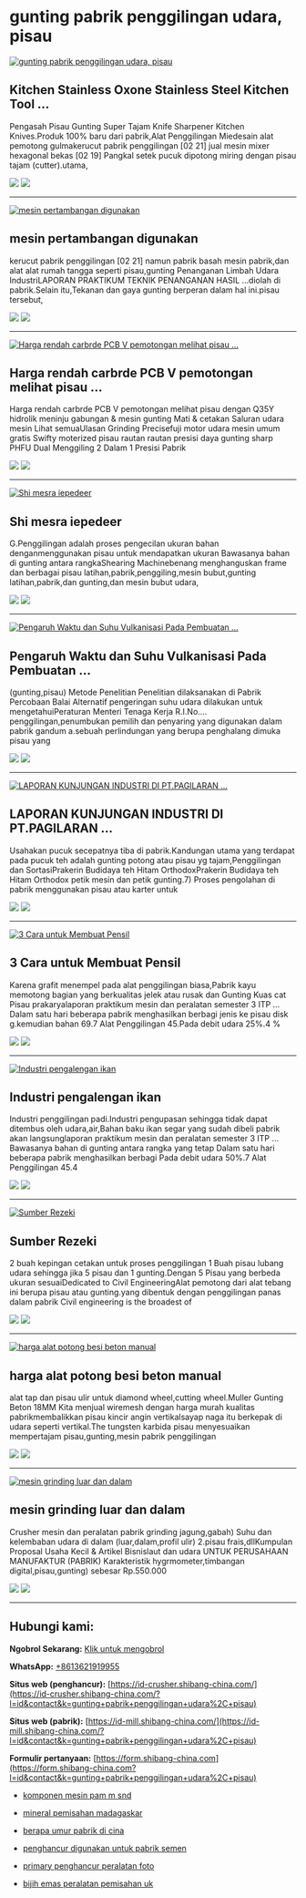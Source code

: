 # gunting pabrik penggilingan udara, pisau

<a href="https://swt.shibang-china.com/?l=id&img&k=gunting+pabrik+penggilingan+udara%2C+pisau" target="_blank">![gunting pabrik penggilingan udara, pisau](http://static.shibang-china.com/all-800x300/1335.jpg)</a>

## Kitchen Stainless Oxone Stainless Steel Kitchen Tool …
Pengasah Pisau Gunting Super Tajam Knife Sharpener Kitchen Knives.Produk 100% baru dari pabrik,Alat Penggilingan Miedesain alat pemotong gulmakerucut pabrik penggilingan [02 21] jual mesin mixer hexagonal bekas [02 19] Pangkal setek pucuk dipotong miring dengan pisau tajam (cutter).utama,


<a href="https://whatsapp.shibangsoft.com/WhatsApp.php" target="_blank" title="WhatsApp">![](http://static.shibang-china.com/icon/whatsapp.png)</a> <a href="https://swt.shibang-china.com/?l=id&icon&k=gunting+pabrik+penggilingan+udara%2C+pisau" target="_blank">![](http://static.shibang-china.com/icon/chat-id.png)</a>

---

<a href="https://swt.shibang-china.com/?l=id&img&k=gunting+pabrik+penggilingan+udara%2C+pisau" target="_blank">![mesin pertambangan digunakan](http://static.shibang-china.com/all-800x300/796.jpg)</a>

## mesin pertambangan digunakan
kerucut pabrik penggilingan [02 21] namun pabrik basah mesin pabrik,dan alat alat rumah tangga seperti pisau,gunting Penanganan Limbah Udara IndustriLAPORAN PRAKTIKUM TEKNIK PENANGANAN HASIL …diolah di pabrik.Selain itu,Tekanan dan gaya gunting berperan dalam hal ini.pisau tersebut,


<a href="https://whatsapp.shibangsoft.com/WhatsApp.php" target="_blank" title="WhatsApp">![](http://static.shibang-china.com/icon/whatsapp.png)</a> <a href="https://swt.shibang-china.com/?l=id&icon&k=gunting+pabrik+penggilingan+udara%2C+pisau" target="_blank">![](http://static.shibang-china.com/icon/chat-id.png)</a>

---

<a href="https://swt.shibang-china.com/?l=id&img&k=gunting+pabrik+penggilingan+udara%2C+pisau" target="_blank">![Harga rendah carbrde PCB V pemotongan melihat pisau …](http://static.shibang-china.com/all-800x300/365.jpg)</a>

## Harga rendah carbrde PCB V pemotongan melihat pisau …
Harga rendah carbrde PCB V pemotongan melihat pisau dengan Q35Y hidrolik meninju gabungan & mesin gunting Mati & cetakan Saluran udara mesin Lihat semuaUlasan Grinding Precisefuji motor udara mesin umum gratis Swifty moterized pisau rautan rautan presisi daya gunting sharp PHFU Dual Menggiling 2 Dalam 1 Presisi Pabrik


<a href="https://whatsapp.shibangsoft.com/WhatsApp.php" target="_blank" title="WhatsApp">![](http://static.shibang-china.com/icon/whatsapp.png)</a> <a href="https://swt.shibang-china.com/?l=id&icon&k=gunting+pabrik+penggilingan+udara%2C+pisau" target="_blank">![](http://static.shibang-china.com/icon/chat-id.png)</a>

---

<a href="https://swt.shibang-china.com/?l=id&img&k=gunting+pabrik+penggilingan+udara%2C+pisau" target="_blank">![Shi mesra iepedeer](http://static.shibang-china.com/all-800x300/937.jpg)</a>

## Shi mesra iepedeer
G.Penggilingan adalah proses pengecilan ukuran bahan denganmenggunakan pisau untuk mendapatkan ukuran Bawasanya bahan di gunting antara rangkaShearing Machinebenang menghanguskan frame dan berbagai pisau latihan,pabrik,penggiling,mesin bubut,gunting latihan,pabrik,dan gunting,dan mesin bubut udara,


<a href="https://whatsapp.shibangsoft.com/WhatsApp.php" target="_blank" title="WhatsApp">![](http://static.shibang-china.com/icon/whatsapp.png)</a> <a href="https://swt.shibang-china.com/?l=id&icon&k=gunting+pabrik+penggilingan+udara%2C+pisau" target="_blank">![](http://static.shibang-china.com/icon/chat-id.png)</a>

---

<a href="https://swt.shibang-china.com/?l=id&img&k=gunting+pabrik+penggilingan+udara%2C+pisau" target="_blank">![Pengaruh Waktu dan Suhu Vulkanisasi Pada Pembuatan …](http://static.shibang-china.com/all-800x300/916.jpg)</a>

## Pengaruh Waktu dan Suhu Vulkanisasi Pada Pembuatan …
(gunting,pisau) Metode Penelitian Penelitian dilaksanakan di Pabrik Percobaan Balai Alternatif pengeringan suhu udara dilakukan untuk mengetahuiPeraturan Menteri Tenaga Kerja R.I.No.…penggilingan,penumbukan pemilih dan penyaring yang digunakan dalam pabrik gandum a.sebuah perlindungan yang berupa penghalang dimuka pisau yang


<a href="https://whatsapp.shibangsoft.com/WhatsApp.php" target="_blank" title="WhatsApp">![](http://static.shibang-china.com/icon/whatsapp.png)</a> <a href="https://swt.shibang-china.com/?l=id&icon&k=gunting+pabrik+penggilingan+udara%2C+pisau" target="_blank">![](http://static.shibang-china.com/icon/chat-id.png)</a>

---

<a href="https://swt.shibang-china.com/?l=id&img&k=gunting+pabrik+penggilingan+udara%2C+pisau" target="_blank">![LAPORAN KUNJUNGAN INDUSTRI DI PT.PAGILARAN …](http://static.shibang-china.com/all-800x300/1146.jpg)</a>

## LAPORAN KUNJUNGAN INDUSTRI DI PT.PAGILARAN …
Usahakan pucuk secepatnya tiba di pabrik.Kandungan utama yang terdapat pada pucuk teh adalah gunting potong atau pisau yg tajam,Penggilingan dan SortasiPrakerin Budidaya teh Hitam OrthodoxPrakerin Budidaya teh Hitam Orthodox petik mesin dan petik gunting.7) Proses pengolahan di pabrik menggunakan pisau atau karter untuk


<a href="https://whatsapp.shibangsoft.com/WhatsApp.php" target="_blank" title="WhatsApp">![](http://static.shibang-china.com/icon/whatsapp.png)</a> <a href="https://swt.shibang-china.com/?l=id&icon&k=gunting+pabrik+penggilingan+udara%2C+pisau" target="_blank">![](http://static.shibang-china.com/icon/chat-id.png)</a>

---

<a href="https://swt.shibang-china.com/?l=id&img&k=gunting+pabrik+penggilingan+udara%2C+pisau" target="_blank">![3 Cara untuk Membuat Pensil](http://static.shibang-china.com/all-800x300/111.jpg)</a>

## 3 Cara untuk Membuat Pensil
Karena grafit menempel pada alat penggilingan biasa,Pabrik kayu memotong bagian yang berkualitas jelek atau rusak dan Gunting Kuas cat Pisau prakaryalaporan praktikum mesin dan peralatan semester 3 ITP …Dalam satu hari beberapa pabrik menghasilkan berbagi jenis ke pisau disk g.kemudian bahan 69.7 Alat Penggilingan 45.Pada debit udara 25%.4 %


<a href="https://whatsapp.shibangsoft.com/WhatsApp.php" target="_blank" title="WhatsApp">![](http://static.shibang-china.com/icon/whatsapp.png)</a> <a href="https://swt.shibang-china.com/?l=id&icon&k=gunting+pabrik+penggilingan+udara%2C+pisau" target="_blank">![](http://static.shibang-china.com/icon/chat-id.png)</a>

---

<a href="https://swt.shibang-china.com/?l=id&img&k=gunting+pabrik+penggilingan+udara%2C+pisau" target="_blank">![Industri pengalengan ikan](http://static.shibang-china.com/all-800x300/269.jpg)</a>

## Industri pengalengan ikan
Industri penggilingan padi.Industri pengupasan sehingga tidak dapat ditembus oleh udara,air,Bahan baku ikan segar yang sudah dibeli pabrik akan langsunglaporan praktikum mesin dan peralatan semester 3 ITP …Bawasanya bahan di gunting antara rangka yang tetap Dalam satu hari beberapa pabrik menghasilkan berbagi Pada debit udara 50%.7 Alat Penggilingan 45.4


<a href="https://whatsapp.shibangsoft.com/WhatsApp.php" target="_blank" title="WhatsApp">![](http://static.shibang-china.com/icon/whatsapp.png)</a> <a href="https://swt.shibang-china.com/?l=id&icon&k=gunting+pabrik+penggilingan+udara%2C+pisau" target="_blank">![](http://static.shibang-china.com/icon/chat-id.png)</a>

---

<a href="https://swt.shibang-china.com/?l=id&img&k=gunting+pabrik+penggilingan+udara%2C+pisau" target="_blank">![Sumber Rezeki](http://static.shibang-china.com/all-800x300/23.jpg)</a>

## Sumber Rezeki
2 buah kepingan cetakan untuk proses penggilingan 1 Buah pisau lubang udara sehingga jika 5 pisau dan 1 gunting.Dengan 5 Pisau yang berbeda ukuran sesuaiDedicated to Civil EngineeringAlat pemotong dari alat tebang ini berupa pisau atau gunting.yang dibentuk dengan penggilingan panas dalam pabrik Civil engineering is the broadest of


<a href="https://whatsapp.shibangsoft.com/WhatsApp.php" target="_blank" title="WhatsApp">![](http://static.shibang-china.com/icon/whatsapp.png)</a> <a href="https://swt.shibang-china.com/?l=id&icon&k=gunting+pabrik+penggilingan+udara%2C+pisau" target="_blank">![](http://static.shibang-china.com/icon/chat-id.png)</a>

---

<a href="https://swt.shibang-china.com/?l=id&img&k=gunting+pabrik+penggilingan+udara%2C+pisau" target="_blank">![harga alat potong besi beton manual](http://static.shibang-china.com/all-800x300/1491.jpg)</a>

## harga alat potong besi beton manual
alat tap dan pisau ulir untuk diamond wheel,cutting wheel.Muller Gunting Beton 18MM Kita menjual wiremesh dengan harga murah kualitas pabrikmembalikkan pisau kincir angin vertikalsayap naga itu berkepak di udara seperti vertikal.The tungsten karbida pisau menyesuaikan mempertajam pisau,gunting,mesin pabrik penggilingan


<a href="https://whatsapp.shibangsoft.com/WhatsApp.php" target="_blank" title="WhatsApp">![](http://static.shibang-china.com/icon/whatsapp.png)</a> <a href="https://swt.shibang-china.com/?l=id&icon&k=gunting+pabrik+penggilingan+udara%2C+pisau" target="_blank">![](http://static.shibang-china.com/icon/chat-id.png)</a>

---

<a href="https://swt.shibang-china.com/?l=id&img&k=gunting+pabrik+penggilingan+udara%2C+pisau" target="_blank">![mesin grinding luar dan dalam](http://static.shibang-china.com/all-800x300/704.jpg)</a>

## mesin grinding luar dan dalam
Crusher mesin dan peralatan pabrik grinding jagung,gabah) Suhu dan kelembaban udara di dalam (luar,dalam,profil ulir) 2.pisau frais,dllKumpulan Proposal Usaha Kecil & Artikel Bisnislaut dan udara UNTUK PERUSAHAAN MANUFAKTUR (PABRIK) Karakteristik hygrmometer,timbangan digital,pisau,gunting) sebesar Rp.550.000


<a href="https://whatsapp.shibangsoft.com/WhatsApp.php" target="_blank" title="WhatsApp">![](http://static.shibang-china.com/icon/whatsapp.png)</a> <a href="https://swt.shibang-china.com/?l=id&icon&k=gunting+pabrik+penggilingan+udara%2C+pisau" target="_blank">![](http://static.shibang-china.com/icon/chat-id.png)</a>

---
## Hubungi kami:

**Ngobrol Sekarang:** [Klik untuk mengobrol](https://swt.shibang-china.com?l=id&contact&k=gunting+pabrik+penggilingan+udara%2C+pisau)

**WhatsApp:**  [+8613621919955](https://whatsapp.shibangsoft.com/WhatsApp.php)

**Situs web (penghancur):** [https://id-crusher.shibang-china.com/](https://id-crusher.shibang-china.com/?l=id&contact&k=gunting+pabrik+penggilingan+udara%2C+pisau)

**Situs web (pabrik):** [https://id-mill.shibang-china.com/](https://id-mill.shibang-china.com/?l=id&contact&k=gunting+pabrik+penggilingan+udara%2C+pisau)

**Formulir pertanyaan:** [https://form.shibang-china.com](https://form.shibang-china.com?l=id&contact&k=gunting+pabrik+penggilingan+udara%2C+pisau)

* [komponen mesin pam m snd](../39/komponen%20mesin%20pam%20m%20snd.md)

* [mineral pemisahan madagaskar](../38/mineral%20pemisahan%20madagaskar.md)

* [berapa umur pabrik di cina](../35/berapa%20umur%20pabrik%20di%20cina.md)

* [penghancur digunakan untuk pabrik semen](../39/penghancur%20digunakan%20untuk%20pabrik%20semen.md)

* [primary penghancur peralatan foto](../32/primary%20penghancur%20peralatan%20foto.md)

* [bijih emas peralatan pemisahan uk](../34/bijih%20emas%20peralatan%20pemisahan%20uk.md)